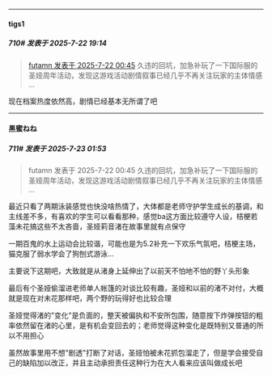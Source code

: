 ﻿
*****

####  tigs1  
##### 710#       发表于 2025-7-22 19:14

<blockquote><a href="httphttps://stage1st.com/2b/forum.php?mod=redirect&amp;goto=findpost&amp;pid=68134799&amp;ptid=2186973" target="_blank">futamn 发表于 2025-7-22 00:45</a>
久违的回坑，加急补玩了一下国际服的圣娅周年活动，发现这游戏活动剧情叙事已经几乎不再关注玩家的主体情感 ...</blockquote>
现在档案热度依然高，剧情已经基本无所谓了吧


*****

####  黒蜜ねね  
##### 711#       发表于 2025-7-23 01:53

<blockquote>futamn 发表于 2025-7-22 00:45
久违的回坑，加急补玩了一下国际服的圣娅周年活动，发现这游戏活动剧情叙事已经几乎不再关注玩家的主体情感 ...</blockquote>
最近只看了两期泳装感觉也快没啥热情了，大体都是老师守护学生成长的基调，和主线差不多，有喜欢的学生可以看看那种，感觉ba这方面比较遵守人设，桔梗若藻未花搞这些不太吝啬，圣娅莉音渚在故事里就有点保守

一期百鬼的水上运动会比较谐，可能也是为5.2补充一下欢乐气氛吧，桔梗主场，猫克服了弱水学会了狗刨式游泳...

主要说下这期吧，大致就是从渚身上延伸出了以前天不怕地不怕的野丫头形象

最后有个圣娅偷溜进老师单人帐篷的对谈比较有趣，圣娅和以前的渚不对付，大概就是现在对未花那样吧，两个野的玩得好也比较合理

圣娅觉得渚的"变化"是负面的，整天被偏执和不安所包围，随意按下炸弹按钮的粗率依然留在渚的心里，是有机会变回去的；老师觉得这种变化是既特别又普通的所以不用担心

虽然故事里用不想"剧透"打断了对话，圣娅怕被未花抓包溜走了，但是学会接受自己的缺陷加以改正，并且主动承担责任这种行为在大人看来应该叫做成长吧

